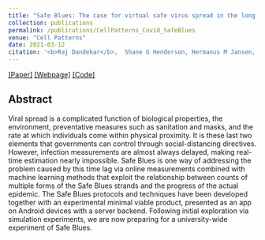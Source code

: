 ```yaml
---
title: "Safe Blues: The case for virtual safe virus spread in the long-term fight against epidemics"
collection: publications
permalink: /publications/CellPatterns_Covid_SafeBlues
venue: "Cell Patterns"
date: 2021-03-12
citation: '<b>Raj Dandekar</b>,  Shane G Henderson, Hermanus M Jansen, Joshua McDonald, Sarat Moka, Yoni Nazarathy, Christopher Rackauckas, Peter G Taylor, Aapeli Vuorinen. <i>Cell Patterns 2021.</i>'
---
```


[[Paper]](https://RajDandekar.github.io/files/CellPatterns_Covid_SafeBlues.pdf) [[Webpage]](https://safeblues.org/) [[Code]](https://github.com/SafeBlues/)

## Abstract
Viral spread is a complicated function of biological properties, the environment, preventative measures such as sanitation and masks, and the rate at which individuals come within physical proximity. It is these last two elements that governments can control through social-distancing directives. However, infection measurements are almost always delayed, making real-time estimation nearly impossible. Safe Blues is one way of addressing the problem caused by this time lag via online measurements combined with machine learning methods that exploit the relationship between counts of multiple forms of the Safe Blues strands and the progress of the actual epidemic. The Safe Blues protocols and techniques have been developed together with an experimental minimal viable product, presented as an app on Android devices with a server backend. Following initial exploration via simulation experiments, we are now preparing for a university-wide experiment of Safe Blues.
